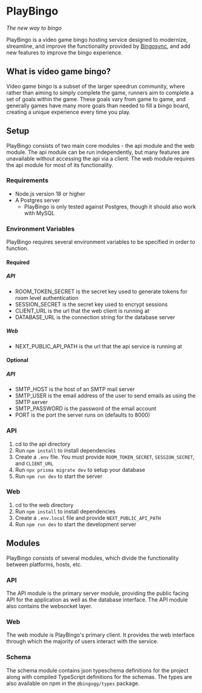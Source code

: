 # PlayBingo
*The new way to bingo*

PlayBingo is a video game bingo hosting service designed to modernize, streamline, and improve the functionality provided by [Bingosync](https://bingosync.com), and add new features to improve the bingo experience.

## What is video game bingo?
Video game bingo is a subset of the larger speedrun community, where rather than aiming to simply complete the game, runners aim to complete a set of goals within the game. These goals vary from game to game, and generally games have many more goals than needed to fill a bingo board, creating a unique experience every time you play.

## Setup
PlayBingo consists of two main core modules - the api module and the web module.
The api module can be run independently, but many features are unavailable
without accessing the api via a client. The web module requires the api module
for most of its functionality.

### Requirements
- Node.js version 18 or higher
- A Postgres server
  - PlayBingo is only tested against Postgres, though it should also work with MySQL

### Environment Variables
PlayBingo requires several environment variables to be specified in order to function.

#### Required
##### API
- ROOM_TOKEN_SECRET is the secret key used to generate tokens for room level authentication
- SESSION_SECRET is the secret key used to encrypt sessions
- CLIENT_URL is the url that the web client is running at
- DATABASE_URL is the connection string for the database server

##### Web
- NEXT_PUBLIC_API_PATH is the url that the api service is running at
  
#### Optional
##### API
- SMTP_HOST is the host of an SMTP mail server
- SMTP_USER is the email address of the user to send emails as using the SMTP server
- SMTP_PASSWORD is the password of the email account
- PORT is the port the server runs on (defaults to 8000)


### API
1. cd to the api directory
2. Run `npm install` to install dependencies
3. Create a `.env` file. You must provide `ROOM_TOKEN_SECRET`, `SESSION_SECRET`, and `CLIENT_URL`
4. Run `npx prisma migrate dev` to setup your database
5. Run `npm run dev` to start the server

### Web
1. cd to the web directory
2. Run `npm install` to install dependencies
3. Create a `.env.local` file and provide `NEXT_PUBLIC_API_PATH`
4. Run `npm run dev` to start the development server

## Modules
PlayBingo consists of several modules, which divide the functionality between platforms, hosts, etc.

### API
The API module is the primary server module, providing the public facing API for the application as well as the database interface. The API module also contains the websocket layer.

### Web
The web module is PlayBingo's primary client. It provides the web interface through which the majority of users interact with the service.

### Schema
The schema module contains json typeschema definitions for the project along with compiled TypeScript definitions for the schemas. The types are also available on npm in the `@bingogg/types` package.